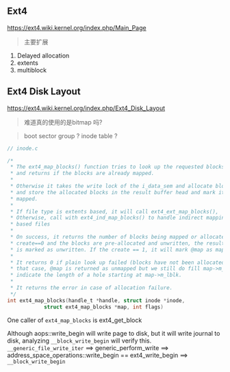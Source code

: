 ## Ext4
https://ext4.wiki.kernel.org/index.php/Main_Page

> 主要扩展
1. Delayed allocation
2. extents
3. multiblock 

## Ext4 Disk Layout
https://ext4.wiki.kernel.org/index.php/Ext4_Disk_Layout

> 难道真的使用的是bitmap 吗?

> boot sector
> group ? inode table ?



```c
// inode.c

/*
 * The ext4_map_blocks() function tries to look up the requested blocks,
 * and returns if the blocks are already mapped.
 *
 * Otherwise it takes the write lock of the i_data_sem and allocate blocks
 * and store the allocated blocks in the result buffer head and mark it
 * mapped.
 *
 * If file type is extents based, it will call ext4_ext_map_blocks(),
 * Otherwise, call with ext4_ind_map_blocks() to handle indirect mapping
 * based files
 *
 * On success, it returns the number of blocks being mapped or allocated.  if
 * create==0 and the blocks are pre-allocated and unwritten, the resulting @map
 * is marked as unwritten. If the create == 1, it will mark @map as mapped.
 *
 * It returns 0 if plain look up failed (blocks have not been allocated), in
 * that case, @map is returned as unmapped but we still do fill map->m_len to
 * indicate the length of a hole starting at map->m_lblk.
 *
 * It returns the error in case of allocation failure.
 */
int ext4_map_blocks(handle_t *handle, struct inode *inode,
		    struct ext4_map_blocks *map, int flags)
```
One caller of `ext4_map_blocks` is ext4_get_block


Although aops::write_begin will write page to disk, but it will write journal to disk, analyzing `__block_write_begin` will verify this.
`__generic_file_write_iter` ==> generic_perform_write ==> address_space_operations::write_begin == ext4_write_begin ==> `__block_write_begin` 
